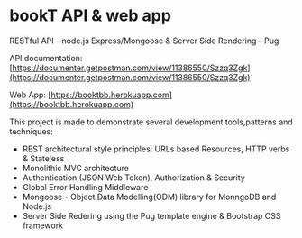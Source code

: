 # bookT API & web app

RESTful API - node.js Express/Mongoose & Server Side Rendering - Pug

API documentation:
[https://documenter.getpostman.com/view/11386550/Szzq3Zgk](https://documenter.getpostman.com/view/11386550/Szzq3Zgk)

Web App:
[https://booktbb.herokuapp.com](https://booktbb.herokuapp.com)

This project is made to demonstrate several development tools,patterns and techniques:

- REST architectural style principles: URLs based Resources, HTTP verbs & Stateless
- Monolithic MVC architecture
- Authentication (JSON Web Token), Authorization & Security
- Global Error Handling Middleware
- Mongoose - Object Data Modelling(ODM) library for MonngoDB and Node.js
- Server Side Redering using the Pug template engine & Bootstrap CSS framework

